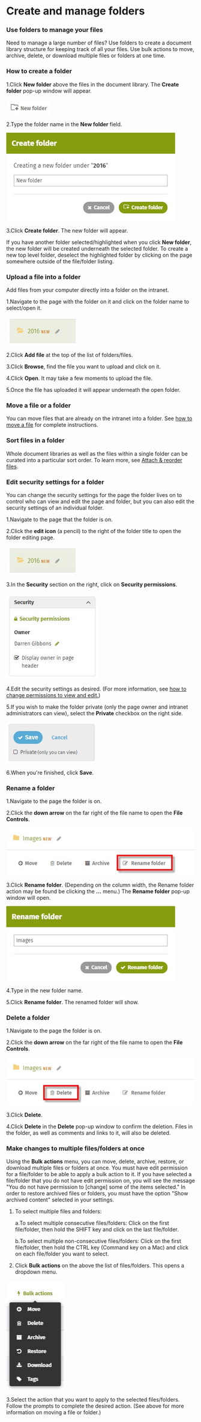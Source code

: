 # Create and manage folders



### Use folders to manage your files

Need to manage a large number of files? Use folders to create a document library structure for keeping track of all your files. Use bulk actions to move, archive, delete, or download multiple files or folders at one time.

### How to create a folder

1.Click **New folder** above the files in the document library. The **Create folder** pop-up window will appear.

![](../../.gitbook/assets/1%20%2823%29.jpg)

2.Type the folder name in the **New folder** field.  


![](../../.gitbook/assets/2%20%2863%29.jpg)



3.Click **Create folder**. The new folder will appear.

If you have another folder selected/highlighted when you click **New folder**, the new folder will be created underneath the selected folder. To create a new top level folder, deselect the highlighted folder by clicking on the page somewhere outside of the file/folder listing.

### Upload a file into a folder

Add files from your computer directly into a folder on the intranet.

1.Navigate to the page with the folder on it and click on the folder name to select/open it.

![](../../.gitbook/assets/3%20%2825%29.jpg)



2.Click **Add file** at the top of the list of folders/files.

3.Click **Browse**, find the file you want to upload and click on it.

4.Click **Open**. It may take a few moments to upload the file.

5.Once the file has uploaded it will appear underneath the open folder.

### Move a file or a folder

You can move files that are already on the intranet into a folder. See [how to move a file](attach-and-reorder-files.md) for complete instructions.

### Sort files in a folder

Whole document libraries as well as the files within a single folder can be curated into a particular sort order. To learn more, see [Attach & reorder files](attach-and-reorder-files.md).

### Edit security settings for a folder

You can change the security settings for the page the folder lives on to control who can view and edit the page and folder, but you can also edit the security settings of an individual folder.

1.Navigate to the page that the folder is on.

2.Click the **edit icon** \(a pencil\) to the right of the folder title to open the folder editing page.  


![](../../.gitbook/assets/4%20%289%29.jpg)

3.In the **Security** section on the right, click on **Security permissions**.

![](../../.gitbook/assets/5%20%2815%29.jpg)



4.Edit the security settings as desired. \(For more information, see [how to change permissions to view and edit.](../security-settings-and-permissions/permission-to-view-and-edit.md)\)

5.If you wish to make the folder private \(only the page owner and intranet administrators can view\), select the **Private** checkbox on the right side.

![](../../.gitbook/assets/6%20%289%29.jpg)

6.When you're finished, click **Save**.

### Rename a folder

1.Navigate to the page the folder is on.

2.Click the **down arrow** on the far right of the file name to open the **File Controls**.

![](../../.gitbook/assets/7%20%281%29.jpg)

3.Click **Rename folder**. \(Depending on the column width, the Rename folder action may be found be clicking the **...** menu.\) The **Rename folder** pop-up window will open.  


![](../../.gitbook/assets/8.jpg)

4.Type in the new folder name.

5.Click **Rename folder**. The renamed folder will show.

### Delete a folder

1.Navigate to the page the folder is on.

2.Click the **down arrow** on the far right of the file name to open the **File Controls**.

![](../../.gitbook/assets/9%20%286%29.jpg)

3.Click **Delete**.

4.Click **Delete** in the **Delete** pop-up window to confirm the deletion. Files in the folder, as well as comments and links to it, will also be deleted.



### Make changes to multiple files/folders at once

Using the **Bulk actions** menu, you can move, delete, archive, restore, or download multiple files or folders at once. You must have edit permission for a file/folder to be able to apply a bulk action to it. If you have selected a file/folder that you do not have edit permission on, you will see the message "You do not have permission to \[change\] some of the items selected." In order to restore archived files or folders, you must have the option "Show archived content" selected in your settings.

1. To select multiple files and folders:

   a.To select multiple consecutive files/folders: Click on the first file/folder, then hold the SHIFT key and click on the last file/folder.

   b.To select multiple non-consecutive files/folders: Click on the first file/folder, then hold the CTRL key \(Command key on a Mac\) and click on each file/folder you want to select.

2. Click **Bulk actions** on the above the list of files/folders. This opens a dropdown menu.

![](../../.gitbook/assets/10.jpg)

3.Select the action that you want to apply to the selected files/folders. Follow the prompts to complete the desired action. \(See above for more information on moving a file or folder.\)

  


